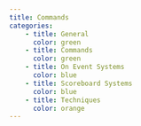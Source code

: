 ```yaml
---
title: Commands
categories:
    - title: General
      color: green
    - title: Commands
      color: green
    - title: On Event Systems
      color: blue
    - title: Scoreboard Systems
      color: blue
    - title: Techniques
      color: orange
---
```

